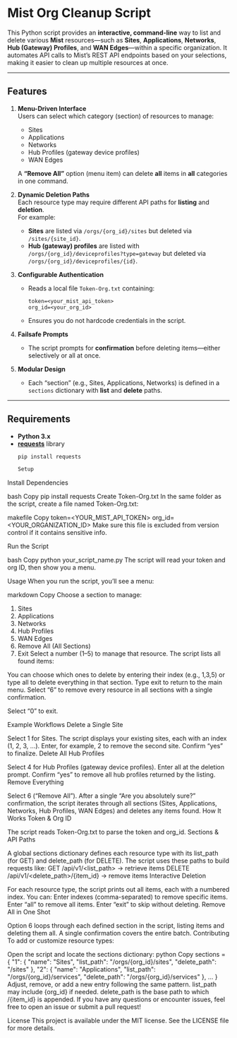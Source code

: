 # Mist Org Cleanup Script

This Python script provides an **interactive, command-line** way to list and delete various **Mist** resources—such as **Sites**, **Applications**, **Networks**, **Hub (Gateway) Profiles**, and **WAN Edges**—within a specific organization. It automates API calls to Mist’s REST API endpoints based on your selections, making it easier to clean up multiple resources at once.

---

## Features

1. **Menu-Driven Interface**  
   Users can select which category (section) of resources to manage:
   - Sites
   - Applications
   - Networks
   - Hub Profiles (gateway device profiles)
   - WAN Edges

   A **“Remove All”** option (menu item) can delete **all** items in **all** categories in one command.

2. **Dynamic Deletion Paths**  
   Each resource type may require different API paths for **listing** and **deletion**.  
   For example:
   - **Sites** are listed via `/orgs/{org_id}/sites` but deleted via `/sites/{site_id}`.
   - **Hub (gateway) profiles** are listed with `/orgs/{org_id}/deviceprofiles?type=gateway` but deleted via `/orgs/{org_id}/deviceprofiles/{id}`.

3. **Configurable Authentication**  
   - Reads a local file `Token-Org.txt` containing:
     ```
     token=<your_mist_api_token>
     org_id=<your_org_id>
     ```
   - Ensures you do not hardcode credentials in the script.

4. **Failsafe Prompts**  
   - The script prompts for **confirmation** before deleting items—either selectively or all at once.

5. **Modular Design**  
   - Each “section” (e.g., Sites, Applications, Networks) is defined in a `sections` dictionary with **list** and **delete** paths.

---

## Requirements

- **Python 3.x**
- [**requests**](https://pypi.org/project/requests/) library
  ```bash
  pip install requests

  Setup
Install Dependencies

bash
Copy
pip install requests
Create Token-Org.txt
In the same folder as the script, create a file named Token-Org.txt:

makefile
Copy
token=<YOUR_MIST_API_TOKEN>
org_id=<YOUR_ORGANIZATION_ID>
Make sure this file is excluded from version control if it contains sensitive info.

Run the Script

bash
Copy
python your_script_name.py
The script will read your token and org ID, then show you a menu.

Usage
When you run the script, you’ll see a menu:

markdown
Copy
Choose a section to manage:
 1. Sites
 2. Applications
 3. Networks
 4. Hub Profiles
 5. WAN Edges
 6. Remove All (All Sections)
 0. Exit
Select a number (1–5) to manage that resource. The script lists all found items:

You can choose which ones to delete by entering their index (e.g., 1,3,5) or type all to delete everything in that section.
Type exit to return to the main menu.
Select “6” to remove every resource in all sections with a single confirmation.

Select “0” to exit.

Example Workflows
Delete a Single Site

Select 1 for Sites.
The script displays your existing sites, each with an index (1, 2, 3, …).
Enter, for example, 2 to remove the second site. Confirm “yes” to finalize.
Delete All Hub Profiles

Select 4 for Hub Profiles (gateway device profiles).
Enter all at the deletion prompt.
Confirm “yes” to remove all hub profiles returned by the listing.
Remove Everything

Select 6 (“Remove All”).
After a single “Are you absolutely sure?” confirmation, the script iterates through all sections (Sites, Applications, Networks, Hub Profiles, WAN Edges) and deletes any items found.
How It Works
Token & Org ID

The script reads Token-Org.txt to parse the token and org_id.
Sections & API Paths

A global sections dictionary defines each resource type with its list_path (for GET) and delete_path (for DELETE).
The script uses these paths to build requests like:
GET /api/v1/<list_path> → retrieve items
DELETE /api/v1/<delete_path>/{item_id} → remove items
Interactive Deletion

For each resource type, the script prints out all items, each with a numbered index.
You can:
Enter indexes (comma-separated) to remove specific items.
Enter “all” to remove all items.
Enter “exit” to skip without deleting.
Remove All in One Shot

Option 6 loops through each defined section in the script, listing items and deleting them all. A single confirmation covers the entire batch.
Contributing
To add or customize resource types:

Open the script and locate the sections dictionary:
python
Copy
sections = {
    "1": {
        "name": "Sites",
        "list_path": "/orgs/{org_id}/sites",
        "delete_path": "/sites"
    },
    "2": {
        "name": "Applications",
        "list_path": "/orgs/{org_id}/services",
        "delete_path": "/orgs/{org_id}/services"
    },
    ...
}
Adjust, remove, or add a new entry following the same pattern.
list_path may include {org_id} if needed.
delete_path is the base path to which /{item_id} is appended.
If you have any questions or encounter issues, feel free to open an issue or submit a pull request!

License
This project is available under the MIT license. See the LICENSE file for more details.
